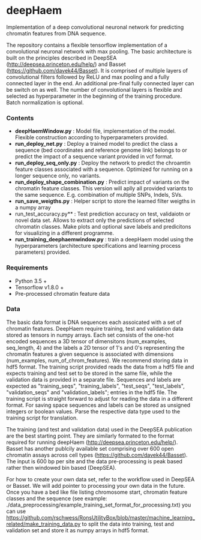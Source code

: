 # deepHaem
Implementation of a deep convolutional neuronal network for predicting chromatin features from DNA sequence.

The repository contains a flexible tensorflow implementation of a convolutional neuronal network with max pooling. The basic architecture is built on the principles described in DeepSEA (http://deepsea.princeton.edu/help/) and Basset (https://github.com/davek44/Basset). It is comprised of multiple layers of convolutional filters followed by ReLU and max pooling and a fully connected layer in the end. An additional pre-final fully connected layer can be switch on as well. The number of convolutional layers is flexible and selected as hyperparameter in the beginning of the training procedure. Batch normalization is optional.


### Contents

* **deepHaemWindow.py** : Model file, implementation of the model. Flexible construction according to hyperparameters provided.
* **run_deploy_net.py** : Deploy a trained model to predict the class a sequence (bed coordinates and reference genome link) belongs to or predict the impact of a sequence variant provided in vcf format.
* **run_deploy_seq_only.py** : Deploy the network to predict the chroamtin feature classes associated with a sequence. Optimized for running on a longer sequence only, no variants.
* **run_deploy_shape_combination.py** : Predict impact of variants on the chromatin feature classes. This version will aplly all provided variants to the same sequence. E.g. combination of multiple SNPs, Indels, SVs.
* **run_save_weigths.py** : Helper script to store the learned filter weigths in a numpy array
* run_test_accuracy.py** : Test prediction accuracy on test, validaiotn or novel data set. Allows to extract only the predictions of selected chromatin classes. Make plots and optional save labels and predicitons for visualizing in a different programme.
* **run_training_deephaemwindow.py** : train a deepHaem model  using the hyperparameters (architecture specifications and learning process parameters) provided.

### Requirements

* Python 3.5 +
* Tensorflow v1.8.0 +
* Pre-processed chromatin feature data

### Data

The basic data format is DNA sequences each assoicated with a set of chromatin features. DeepHaem require training, test and validation data stored as tensors in numpy arrays. Each set consists of the one-hot encoded sequences a 3D tensor of dimensitons (num_examples, seq_length, 4) and the labels a 2D tensor of 1's and 0's representing the chromatin features a given sequence is associated with dimensions (num_examples, num_of_chrom_features). We recommend storing data in hdf5 format. The training script provided reads the data from a hdf5 file and expects training and test set to be stored in the same file, while the validation data is provided in a separate file. Sequences and labels are expected as "training_seqs", "training_labels", "test_seqs", "test_labels", "validation_seqs" and "validation_labels"; entries in the hdf5 file. The training script is straight forward to adjust for reading the data in a different format. For saving space sequences and labels can be stored as unsigned integers or boolean values. Parse the respective data type used to the training script for translation.

The training (and test and validation data) used in the DeepSEA publication are the best starting point. They are similarly formated to the format required for running deepHaem (http://deepsea.princeton.edu/help/). Basset has another publcily available set comprising over 600 open chromatin assays across cell types (https://github.com/davek44/Basset). The input is 600 bp per site and the data pre-processing is peak based rather then windowed bin based (DeepSEA).

For how to create your own data set, refer to the workflow used in DeepSEA or Basset. We will add pointer to processing your own data in the future. Once you have a bed like file listing chromosome start, chromatin feature classes and the sequence (see example: ./data_preprocessing/example_training_set_format_for_processing.txt) you can use https://github.com/rschwess/RonsUtilityBox/blob/master/machine_learning_related/make_training_data.py to split the data into training, test and validation set and store it as numpy arrays in hdf5 format.
